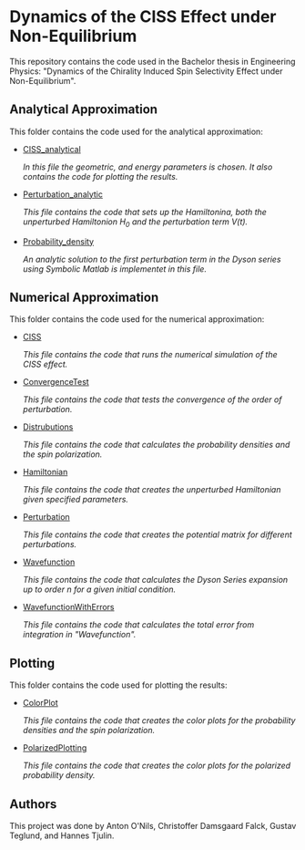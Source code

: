 # Dynamics of the CISS Effect under Non-Equilibrium

This repository contains the code used in the Bachelor thesis in Engineering Physics: "Dynamics of the Chirality Induced Spin
Selectivity Effect under Non-Equilibrium".


## Analytical Approximation
This folder contains the code used for the analytical approximation:
  * [CISS_analytical](https://github.com/antononils/Dynamics-of-the-CISS-Effect-under-Non-Equilibrium/blob/main/Analytical%20Approximation/CISS_analytical.m)

    _In this file the geometric, and energy parameters is chosen. It also contains the code for plotting the results._
  * [Perturbation_analytic](https://github.com/antononils/Dynamics-of-the-CISS-Effect-under-Non-Equilibrium/blob/main/Analytical%20Approximation/Perturbation_analytic.m)

    _This file contains the code that sets up the Hamiltonina, both the unperturbed Hamiltonion H<sub>0</sub> and the perturbation term V(t)._
  * [Probability_density](https://github.com/antononils/Dynamics-of-the-CISS-Effect-under-Non-Equilibrium/blob/main/Analytical%20Approximation/Probability_density.m)

    _An analytic solution to the first perturbation term in the Dyson series using Symbolic Matlab is implementet in this file._


## Numerical Approximation
This folder contains the code used for the numerical approximation:
  * [CISS](https://github.com/antononils/Dynamics-of-the-CISS-Effect-under-Non-Equilibrium/blob/main/Numerical%20Approximation/CISS.m)
    
    _This file contains the code that runs the numerical simulation of the CISS effect._
  * [ConvergenceTest](https://github.com/antononils/Dynamics-of-the-CISS-Effect-under-Non-Equilibrium/blob/main/Numerical%20Approximation/ConvergenceTest.m)
    
    _This file contains the code that tests the convergence of the order of perturbation._
  * [Distrubutions](https://github.com/antononils/Dynamics-of-the-CISS-Effect-under-Non-Equilibrium/blob/main/Numerical%20Approximation/Distributions.m)
    
    _This file contains the code that calculates the probability densities and the spin polarization._
  * [Hamiltonian](https://github.com/antononils/Dynamics-of-the-CISS-Effect-under-Non-Equilibrium/blob/main/Numerical%20Approximation/Hamiltonian.m)
    
    _This file contains the code that creates the unperturbed Hamiltonian given specified parameters._
  * [Perturbation](https://github.com/antononils/Dynamics-of-the-CISS-Effect-under-Non-Equilibrium/blob/main/Numerical%20Approximation/Perturbation.m)
    
    _This file contains the code that creates the potential matrix for different perturbations._
  * [Wavefunction](https://github.com/antononils/Dynamics-of-the-CISS-Effect-under-Non-Equilibrium/blob/main/Numerical%20Approximation/Wavefunction.m)
    
    _This file contains the code that calculates the Dyson Series expansion up to order n for a given initial condition._
  * [WavefunctionWithErrors](https://github.com/antononils/Dynamics-of-the-CISS-Effect-under-Non-Equilibrium/blob/main/Numerical%20Approximation/WavefunctionWithErrors.m)
    
    _This file contains the code that calculates the total error from integration in "Wavefunction"._

## Plotting 
This folder contains the code used for plotting the results:
  * [ColorPlot](https://github.com/antononils/Dynamics-of-the-CISS-Effect-under-Non-Equilibrium/blob/main/Plotting/ColorPlot.m)
    
    _This file contains the code that creates the color plots for the probability densities and the spin polarization._
  * [PolarizedPlotting](https://github.com/antononils/Dynamics-of-the-CISS-Effect-under-Non-Equilibrium/blob/main/Plotting/PolarizedPlotting.m)
  
    _This file contains the code that creates the color plots for the polarized probability density._


## Authors 
This project was done by Anton O'Nils, Christoffer Damsgaard Falck, Gustav Teglund, and Hannes Tjulin.
